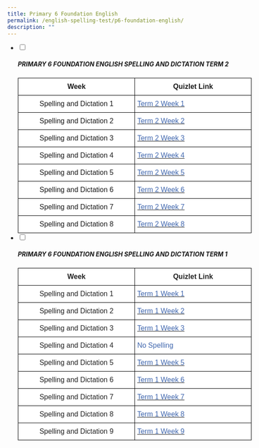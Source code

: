 ```yaml
---
title: Primary 6 Foundation English
permalink: /english-spelling-test/p6-foundation-english/
description: ""
---
```

<ul class="jekyllcodex_accordion">
  <li>
    <input type="checkbox" id="accordion1">
		<label for="accordion1"><h5>PRIMARY 6 FOUNDATION ENGLISH SPELLING AND DICTATION TERM 2</h5></label>
    <div>
      <style type="text/css">
.tg  {border-collapse:collapse;border-spacing:0;margin:0px auto;}
.tg td{border-color:black;border-style:solid;border-width:1px;font-family:Arial, sans-serif;font-size:14px;
  overflow:hidden;padding:10px 5px;word-break:normal;}
.tg th{border-color:black;border-style:solid;border-width:1px;font-family:Arial, sans-serif;font-size:14px;
  font-weight:normal;overflow:hidden;padding:10px 5px;word-break:normal;}
.tg .tg-cawn{background-color:#FFF;font-size:16px;font-weight:bold;text-align:center;vertical-align:top}
.tg .tg-rwiu{background-color:#FFF;font-size:16px;text-align:center;vertical-align:top}
.tg .tg-him5{background-color:#FFF;color:#4067ae;font-size:16px;text-align:left;vertical-align:top}
.tg .tg-3lib{background-color:#ffffff;color:#4067ae;font-size:16px;text-align:left;vertical-align:top}
</style>
<table class="tg" style="undefined;table-layout: fixed; width: 531px">
<colgroup>
<col style="width: 300px">
<col style="width: 300px">
</colgroup>
<tbody>
  <tr>
    <td class="tg-cawn">Week</td>
    <td class="tg-cawn">Quizlet Link</td>
  </tr>
  <tr>
    <td class="tg-rwiu">Spelling and Dictation 1</td>
    <td class="tg-him5"><a href="https://quizlet.com/_9j28sm?x=1jqt&i=1c2gxb" target="_blank" rel="noopener noreferrer"><span style="color:#4067AE">Term 2 Week 1</span></a></td>
  </tr>
  <tr>
    <td class="tg-rwiu">Spelling and Dictation 2</td>
    <td class="tg-3lib"><a href="https://quizlet.com/_9j29ud?x=1jqt&i=1c2gxb" target="_blank" rel="noopener noreferrer"><span style="color:#4067AE">Term 2 Week 2</span></a></td>
  </tr>
  <tr>
    <td class="tg-rwiu">Spelling and Dictation 3</td>
    <td class="tg-him5"><a href="https://quizlet.com/_9j2ad6?x=1jqt&i=1c2gxb" target="_blank" rel="noopener noreferrer"><span style="color:#4067AE">Term 2 Week 3</span></a></td>
  </tr>
  <tr>
    <td class="tg-rwiu">Spelling and Dictation 4</td>
    <td class="tg-him5"><a href="https://quizlet.com/_9j2ar4?x=1jqt&i=1c2gxb" target="_blank" rel="noopener noreferrer"><span style="color:#4067AE">Term 2 Week 4</span></a></td>
  </tr>
  <tr>
    <td class="tg-rwiu">Spelling and Dictation 5</td>
    <td class="tg-him5"><a href="https://quizlet.com/_9j2ar4?x=1jqt&i=1c2gxb" target="_blank" rel="noopener noreferrer"><span style="color:#4067AE">Term 2 Week 5</span></a></td>
  </tr>
  <tr>
    <td class="tg-rwiu">Spelling and Dictation 6</td>
    <td class="tg-him5"><a href="https://quizlet.com/_9j2bh8?x=1jqt&i=1c2gxb" target="_blank" rel="noopener noreferrer"><span style="color:#4067AE">Term 2 Week 6</span></a></td>
  </tr>
  <tr>
    <td class="tg-rwiu">Spelling and Dictation 7</td>
    <td class="tg-him5"><a href="https://quizlet.com/_9j2c8m?x=1jqt&i=1c2gxb" target="_blank" rel="noopener noreferrer"><span style="text-decoration:none;color:#4067AE">Term 2 Week 7</span></a></td>
  </tr>
  <tr>
    <td class="tg-rwiu">Spelling and Dictation 8</td>
    <td class="tg-him5"><a href="https://quizlet.com/_9j2c8m?x=1qqt&i=1c2gxb" target="_blank" rel="noopener noreferrer"><span style="color:#4067AE">Term 2 Week 8</span></a></td>
  </tr>
</tbody>
</table>
    </div>
	</li>
	<li>
    <input type="checkbox" id="accordion2">
    <label for="accordion2"><h5>PRIMARY 6 FOUNDATION ENGLISH SPELLING AND DICTATION TERM 1</h5></label>
    <div>
      <style type="text/css">
.tg  {border-collapse:collapse;border-spacing:0;margin:0px auto;}
.tg td{border-color:black;border-style:solid;border-width:1px;font-family:Arial, sans-serif;font-size:14px;
  overflow:hidden;padding:10px 5px;word-break:normal;}
.tg th{border-color:black;border-style:solid;border-width:1px;font-family:Arial, sans-serif;font-size:14px;
  font-weight:normal;overflow:hidden;padding:10px 5px;word-break:normal;}
.tg .tg-sf6z{background-color:#FFF;color:#222;font-size:16px;font-weight:bold;text-align:left;vertical-align:top}
.tg .tg-3cbn{background-color:#FFF;color:#222;font-size:16px;font-weight:bold;text-align:center;vertical-align:top}
.tg .tg-qec4{background-color:#FFF;color:#222;font-size:16px;text-align:center;vertical-align:top}
.tg .tg-zurh{background-color:#FFF;color:#4067AE;font-size:16px;text-align:left;vertical-align:top}
</style>
<table class="tg" style="undefined;table-layout: fixed; width: 531px">
<colgroup>
<col style="width: 300px">
<col style="width: 300px">
</colgroup>
<tbody>
  <tr>
    <td class="tg-3cbn">Week</td>
    <td class="tg-3cbn">Quizlet Link</td>
  </tr>
  <tr>
    <td class="tg-qec4">Spelling and Dictation 1</td>
    <td class="tg-zurh"><a href="https://quizlet.com/_98v349?x=1jqt&i=1c2gxb" target="_blank" rel="noopener noreferrer"><span style="text-decoration:none;color:#4067AE">Term 1 Week 1</span></a></td>
  </tr>
  <tr>
    <td class="tg-qec4">Spelling and Dictation 2</td>
    <td class="tg-zurh"><a href="https://quizlet.com/_98v646?x=1jqt&i=1c2gxb" target="_blank" rel="noopener noreferrer"><span style="text-decoration:none;color:#4067AE">Term 1 Week 2</span></a></td>
  </tr>
  <tr>
    <td class="tg-qec4">Spelling and Dictation 3</td>
    <td class="tg-zurh"><a href="https://quizlet.com/_98v6a3?x=1jqt&i=1c2gxb" target="_blank" rel="noopener noreferrer"><span style="text-decoration:none;color:#4067AE">Term 1 Week 3</span></a></td>
  </tr>
  <tr>
    <td class="tg-qec4">Spelling and Dictation 4</td>
    <td class="tg-zurh">No Spelling</td>
  </tr>
  <tr>
    <td class="tg-qec4">Spelling and Dictation 5</td>
    <td class="tg-zurh"><a href="https://quizlet.com/_98v7p2?x=1jqt&i=1c2gxb" target="_blank" rel="noopener noreferrer"><span style="text-decoration:none;color:#4067AE">Term 1 Week 5</span></a></td>
  </tr>
  <tr>
    <td class="tg-qec4">Spelling and Dictation 6</td>
    <td class="tg-zurh"><a href="https://quizlet.com/_98v8hd?x=1jqt&i=1c2gxb" target="_blank" rel="noopener noreferrer"><span style="text-decoration:none;color:#4067AE">Term 1 Week 6</span></a></td>
  </tr>
  <tr>
    <td class="tg-qec4">Spelling and Dictation 7</td>
    <td class="tg-zurh"><a href="https://quizlet.com/_98v8va?x=1jqt&i=1c2gxb" target="_blank" rel="noopener noreferrer"><span style="color:#4067AE">Term 1 Week 7</span></a></td>
  </tr>
  <tr>
    <td class="tg-qec4">Spelling and Dictation 8</td>
    <td class="tg-zurh"><a href="https://quizlet.com/_98v98t?x=1jqt&i=1c2gxb" target="_blank" rel="noopener noreferrer"><span style="color:#4067AE">Term 1 Week 8</span></a></td>
  </tr>
  <tr>
    <td class="tg-qec4">Spelling and Dictation 9</td>
    <td class="tg-zurh"><a href="https://quizlet.com/_98v9qd?x=1jqt&i=1c2gxb"><span style="text-decoration:none;color:#4067AE">Term 1 Week 9</span></a></td>
  </tr>
</tbody>
</table>
    </div>
	</li>
</ul>